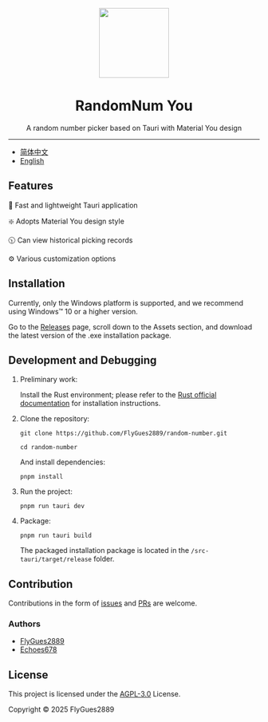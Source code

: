 <p align="center">
  <a href="https://flygues2889.github.io/random-number/">
    <img src="https://github.com/user-attachments/assets/4c571e30-4c46-409c-9219-d42841bebd14" width="140" />
  </a>
</p>

# <center> RandomNum You

<center>
  A random number picker based on Tauri with Material You design
</center>

---

  - [简体中文](https://github.com/FlyGues2889/random-number/readme-cn.md)
  - [English](https://github.com/FlyGues2889/random-number/readme.md)

## Features

🚀 Fast and lightweight Tauri application

❇️ Adopts Material You design style

🕥 Can view historical picking records

⚙️ Various customization options

## Installation

Currently, only the Windows platform is supported, and we recommend using Windows™ 10 or a higher version.

Go to the [Releases](https://github.com/FlyGues2889/random-number/releases/latest) page, scroll down to the Assets section, and download the latest version of the .exe installation package.

## Development and Debugging

1. Preliminary work:

   Install the Rust environment; please refer to the [Rust official documentation](https://www.rust-lang.org/tools/install) for installation instructions.

2. Clone the repository:

   ```
   git clone https://github.com/FlyGues2889/random-number.git

   cd random-number
   ```

   And install dependencies:
   ```
   pnpm install
   ```


3. Run the project:

   ```
   pnpm run tauri dev
   ```

4. Package:

   ```
   pnpm run tauri build
   ```

   The packaged installation package is located in the `/src-tauri/target/release` folder.

## Contribution

Contributions in the form of [issues](https://github.com/FlyGues2889/random-number/issues) and [PRs](https://github.com/FlyGues2889/random-number/pulls) are welcome.

### Authors

- [FlyGues2889](https://github.com/FlyGues2889)
- [Echoes678](https://github.com/Echoes678)

## License

This project is licensed under the [AGPL-3.0](https://gitee.com/flygues2889/random-number/blob/main/LICENSE) License.

Copyright © 2025 FlyGues2889